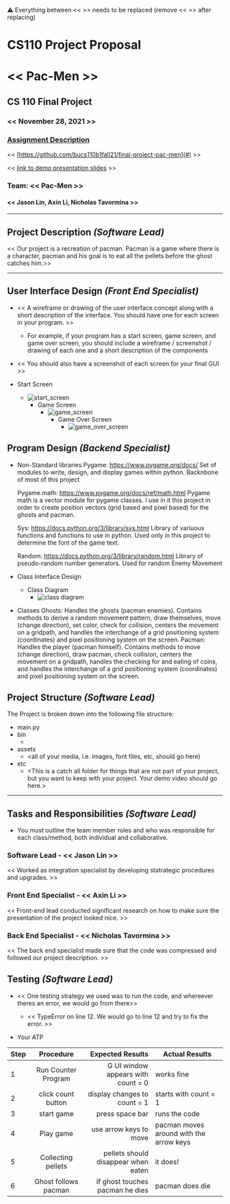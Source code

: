 :warning: Everything between << >> needs to be replaced (remove << >> after replacing)
# CS110 Project Proposal
# << Pac-Men >>
## CS 110 Final Project
### << November 28, 2021 >>
### [Assignment Description](https://docs.google.com/document/d/1H4R6yLL7som1lglyXWZ04RvTp_RvRFCCBn6sqv-82ps/edit#)

<< [https://github.com/bucs110b1fall21/final-project-pac-men](#) >>

<< [link to demo presentation slides](#) >>

### Team: << Pac-Men >>
#### << Jason Lin, Axin Li, Nicholas Tavormina >>

***

## Project Description *(Software Lead)*
<< Our project is a recreation of pacman. Pacman is a game where there is a character, pacman and his goal is to eat all the pellets before the ghost catches him.>>

***    

## User Interface Design *(Front End Specialist)*
* << A wireframe or drawing of the user interface concept along with a short description of the interface. You should have one for each screen in your program. >>
    * For example, if your program has a start screen, game screen, and game over screen, you should include a wireframe / screenshot / drawing of each one and a short description of the components
* << You should also have a screenshot of each screen for your final GUI >>

* Start Screen
  * ![start_screen](assets/start_screen.png)
    * Game Screen
      * ![game_screen](assets/game_screen.png)
        * Game Over Screen
          * ![game_over_screen](assets/game_over_screen.png)

## Program Design *(Backend Specialist)*
* Non-Standard libraries 
    Pygame: https://www.pygame.org/docs/
    Set of modules to write, design, and display games within python. Backnbone of most of this project

    Pygame.math: https://www.pygame.org/docs/ref/math.html
    Pygame math is a vector module for pygame classes. I use in it this project in order to create position vectors (grid based and pixel based) for the ghosts and pacman.

    Sys: https://docs.python.org/3/library/sys.html
    Library of variuous functions and functions to use in python. Used only in this project to determine the font of the game text.

    Random: https://docs.python.org/3/library/random.html
    Library of pseudo-random number generators. Used for random Enemy Movement

* Class Interface Design
    * Class Diagram
        * ![class diagram](assets/class_diagram.jpg)
        
* Classes
    Ghosts: Handles the ghosts (pacman enemies). Contains methods to derive a random movement pattern, draw themselves, move (change direction), set color, check for collision, centers the movement on a gridpath, and handles the interchange of a grid positioning system (coordinates) and pixel positioning system on the screen.
    Pacman: Handles the player (pacman himself). Contains methods to move (change direction), draw pacman, check collision, centers the movement on a gridpath, handles the checking for and eating of coins, and handles the interchange of a grid positioning system (coordinates) and pixel positioning system on the screen.

## Project Structure *(Software Lead)*

The Project is broken down into the following file structure:
* main.py
* bin
    * <all of your python files should go here>
* assets
    * <all of your media, i.e. images, font files, etc, should go here)
* etc
    * <This is a catch all folder for things that are not part of your project, but you want to keep with your project. Your demo video should go here.>

***

## Tasks and Responsibilities *(Software Lead)*
* You must outline the team member roles and who was responsible for each class/method, both individual and collaborative.

### Software Lead - << Jason Lin >>

<< Worked as integration specialist by developing statrategic procedures and upgrades. >>

### Front End Specialist - << Axin Li >>

<< Front-end lead conducted significant research on how to make sure the presentation of the project looked nice. >>

### Back End Specialist - << Nicholas Tavormina >>

<< The back end specialist made sure that the code was compressed and followed our project description. >>

## Testing *(Software Lead)*
* << One testing strategy we used was to run the code, and whereever theres an error, we would go from there>>
    * << TypeError on line 12. We would go to line 12 and try to fix the error. >>

* Your ATP

| Step                  | Procedure     | Expected Results  | Actual Results |
| ----------------------|:-------------:| -----------------:| -------------- |
|  1  | Run Counter Program  | G UI window appears with count = 0| works fine|
|  2  | click count button  | display changes to count = 1  |starts with count = 1|
|  3  | start game        |press space bar|  runs the code |
|  4  | Play game|use arrow keys to move|pacman moves around with the arrow keys|
|  5  | Collecting pellets | pellets should disappear when eaten| it does! |
|  6  | Ghost follows pacman| if ghost touches pacman he dies| pacman does die|

 